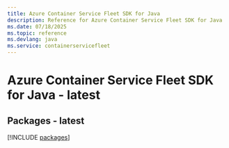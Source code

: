 ```yaml
---
title: Azure Container Service Fleet SDK for Java
description: Reference for Azure Container Service Fleet SDK for Java
ms.date: 07/18/2025
ms.topic: reference
ms.devlang: java
ms.service: containerservicefleet
---
```

# Azure Container Service Fleet SDK for Java - latest
## Packages - latest
[!INCLUDE [packages](container-service-fleet-index.md)]
